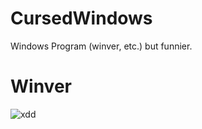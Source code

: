 # CursedWindows
Windows Program (winver, etc.) but funnier.
# Winver
![xdd](https://user-images.githubusercontent.com/128889653/232307428-d9f7cab9-866a-40ec-89d7-56c5a7606f92.png)
